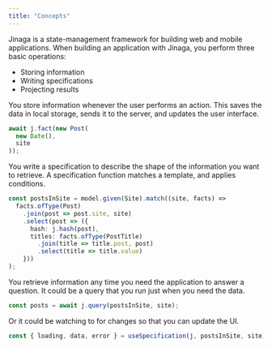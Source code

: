 ```yaml
---
title: "Concepts"
---
```


Jinaga is a state-management framework for building web and mobile applications.
When building an application with Jinaga, you perform three basic operations:

- Storing information
- Writing specifications
- Projecting results

You store information whenever the user performs an action.
This saves the data in local storage, sends it to the server, and updates the user interface.

```typescript
await j.fact(new Post(
  new Date(),
  site
));
```

You write a specification to describe the shape of the information you want to retrieve.
A specification function matches a template, and applies conditions.

```typescript
const postsInSite = model.given(Site).match((site, facts) =>
  facts.ofType(Post)
    .join(post => post.site, site)
    .select(post => ({
      hash: j.hash(post),
      titles: facts.ofType(PostTitle)
        .join(title => title.post, post)
        .select(title => title.value)
    }))
);
```

You retrieve information any time you need the application to answer a question.
It could be a query that you run just when you need the data.

```typescript
const posts = await j.query(postsInSite, site);
```

Or it could be watching to for changes so that you can update the UI.

```typescript
const { loading, data, error } = useSpecification(j, postsInSite, site);
```